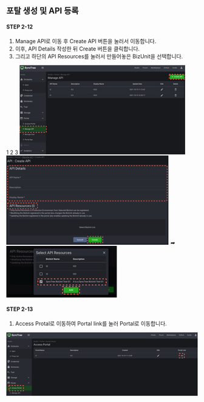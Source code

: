 ## 포탈 생성 및 API 등록

#### STEP 2-12

1. Manage API로 이동 후 Create API 버튼을 눌러서 이동합니다.
2. 이후, API Details 작성한 뒤 Create 버튼을 클릭합니다.
3. 그리고 하단의 API Resources를 눌러서 만들어놓은 BizUnit을 선택합니다.

<div class='img-container'>
     <span style='top: 100px;left: 15px;'>1</span>
     <span style='top: 225px;left: 15px;'>2</span>
     <span style='bottom: 140px;left: 270px;'>3</span>
    <img src='../../img/howtouse/step2-13-1.png' style='height: 235px;' />
    <img src='../../img/howtouse/step2-13-2.png' style='height: 235px;' />
    <em class='abs arrow' style='bottom: 87px;left: 87px;'>➡</em>
    <img src='../../img/howtouse/step2-13-3.png' class='abs' style='bottom:0; left:120px;' />
</div>

#### STEP 2-13

1. Access Protal로 이동하여 Portal link를 눌러 Portal로 이동합니다.

![](../../img/howtouse/step2-14-1.png)
